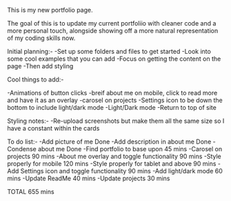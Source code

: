 This is my new portfolio page.

The goal of this is to update my current portfoliio with cleaner code and a more personal touch, alongside showing off a more natural representation of my coding skills now.

Initial planning:-
-Set up some folders and files to get started
-Look into some cool examples that you can add
-Focus on getting the content on the page 
-Then add styling

Cool things to add:-

-Animations of button clicks
-breif about me on mobile, click to read more and have it as an overlay
-carosel on projects
-Settings icon to be down the bottom to include light/dark mode
-Light/Dark mode
-Return to top of site




Styling notes:-
-Re-upload screenshots but make them all the same size so I have a constant within the cards

To do list:-
-Add picture of me                              Done
-Add description in about me                    Done
-Condense about me                              Done
-Find portfolio to base upon                    45 mins
-Carosel on projects                            90 mins
-About me overlay and toggle functionality      90 mins
-Style properly for mobile                      120 mins
-Style properly for tablet and above            90 mins
-Add Settings icon and toggle functionality     90 mins
-Add light/dark mode                            60 mins
-Update ReadMe                                  40 mins
-Update projects                                30 mins

TOTAL                                           655 mins 